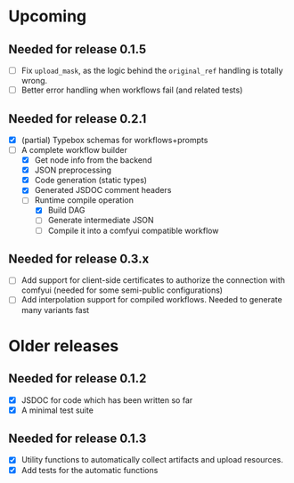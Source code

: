 # Upcoming

## Needed for release 0.1.5

- [ ] Fix `upload_mask`, as the logic behind the `original_ref` handling is totally wrong.
- [ ] Better error handling when workflows fail (and related tests)

## Needed for release 0.2.1

- [x] (partial) Typebox schemas for workflows+prompts
- [ ] A complete workflow builder
  - [x] Get node info from the backend
  - [x] JSON preprocessing
  - [x] Code generation (static types)
  - [x] Generated JSDOC comment headers
  - [ ] Runtime compile operation
    - [x] Build DAG
    - [ ] Generate intermediate JSON
    - [ ] Compile it into a comfyui compatible workflow

## Needed for release 0.3.x

- [ ] Add support for client-side certificates to authorize the connection with comfyui (needed for some semi-public configurations)
- [ ] Add interpolation support for compiled workflows. Needed to generate many variants fast

# Older releases

## Needed for release 0.1.2

- [x] JSDOC for code which has been written so far
- [x] A minimal test suite

## Needed for release 0.1.3

- [x] Utility functions to automatically collect artifacts and upload resources.
- [x] Add tests for the automatic functions
